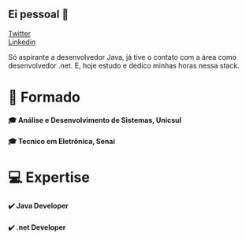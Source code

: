 ## Ei pessoal 👋
<a href="https://twitter.com/guismeiram" class="button big">Twitter</a>   
<a href="https://www.linkedin.com/in/guismeiram/" class="button big">Linkedin</a>

Só aspirante a desenvolvedor Java, já tive o contato com a área como desenvolvedor .net. E, hoje estudo e dedico minhas horas nessa stack.

# 🧍 Formado
#### 🎓 Análise e Desenvolvimento de Sistemas, Unicsul
#### 🎓 Tecnico em Eletrônica, Senai

#  💻 Expertise
#### ✔️ Java Developer
#### ✔️ .net Developer
